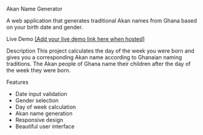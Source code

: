 Akan Name Generator

A web application that generates traditional Akan names from Ghana based on your birth date and gender.

Live Demo
[[Add your live demo link here when hosted]](https://dmkanja2004-ai.github.io/akan-name-generator/)

Description
This project calculates the day of the week you were born and gives you a corresponding Akan name according to Ghanaian naming traditions. The Akan people of Ghana name their children after the day of the week they were born.

 Features
-  Date input validation
-  Gender selection
-  Day of week calculation
- Akan name generation
-  Responsive design
-  Beautiful user interface

